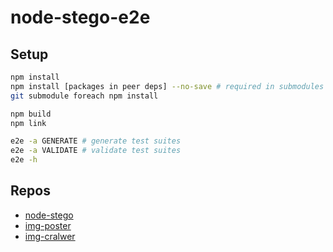 # node-stego-e2e

## Setup

```bash
npm install
npm install [packages in peer deps] --no-save # required in submodules
git submodule foreach npm install

npm build
npm link

e2e -a GENERATE # generate test suites
e2e -a VALIDATE # validate test suites
e2e -h
```

## Repos

- [node-stego](https://github.com/guanbinrui/node-stego)
- [img-poster](https://github.com/guanbinrui/img-poster)
- [img-cralwer](https://github.com/guanbinrui/img-crawler)
